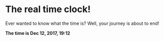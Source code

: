 # The real time clock!

Ever wanted to know what the time is? Well, your journey is about to end!

**The time is Dec 12, 2017, 19:12**